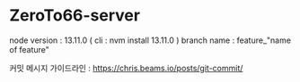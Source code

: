 # ZeroTo66-server
node version : 13.11.0 ( cli : nvm install 13.11.0 )
branch name : feature_"name of feature"

커밋 메시지 가이드라인 : https://chris.beams.io/posts/git-commit/
